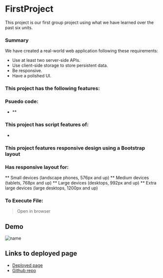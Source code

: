 # FirstProject
This project is our first group project using what we have learned over the past six units.


### Summary
We have created a real-world web application following these requirements:
* Use at least two server-side APIs.
* Use client-side storage to store persistent data.
* Be responsive.
* Have a polished UI.

### This project has the following features: 


    
### Psuedo code:  
* 
    ** 

### This project has script features of:
* 

### This project features responsive design using a Bootstrap layout
### Has responsive layout for: 
** Small devices (landscape phones, 576px and up)
** Medium devices (tablets, 768px and up)
** Large devices (desktops, 992px and up)
** Extra large devices (large desktops, 1200px and up)

### To Execute File:
> Open in browser


## Demo
![name](file.gif)

## Links to deployed page
* [Deployed page](https://anirbantalukder.github.io/)
* [Github repo](https://github.com/AnirbanTalukder/)
